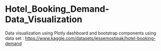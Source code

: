 # Hotel_Booking_Demand-Data_Visualization
Data visualization using Plotly dashboard and bootstrap components using data set : https://www.kaggle.com/datasets/jessemostipak/hotel-booking-demand
